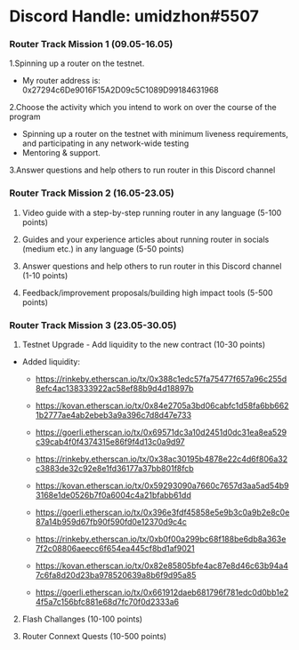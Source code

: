 # Discord Handle: umidzhon#5507

### Router Track Mission 1 (09.05-16.05)

1.Spinning up a router on the testnet. 

  - My router address is: 0x27294c6De9016F15A2D09c5C1089D99184631968


2.Choose the activity which you intend to work on over the course of the program

 - Spinning up a router on the testnet with minimum liveness requirements, and participating in any network-wide testing
 - Mentoring & support.

3.Answer questions and help others to run router in this Discord channel


### Router Track Mission 2 (16.05-23.05)

1) Video guide with a step-by-step running router in any language (5-100 points)


2) Guides and your experience articles about running router in socials (medium etc.) in any language (5-50 points)


3) Answer questions and help others to run router in this Discord channel (1-10 points)


4) Feedback/improvement proposals/building high impact tools (5-500 points)


### Router Track Mission 3 (23.05-30.05)

1) Testnet Upgrade - Add liquidity to the new contract (10-30 points)

  - Added liquidity:
    - https://rinkeby.etherscan.io/tx/0x388c1edc57fa75477f657a96c255d8efc4ac138333922ac58ef88b9d4d18897b
    
    
    - https://kovan.etherscan.io/tx/0x84e2705a3bd06cabfc1d58fa6bb6621b2777ae4ab2ebeb3a9a396c7d8d47e733
    
    
    - https://goerli.etherscan.io/tx/0x69571dc3a10d2451d0dc31ea8ea529c39cab4f0f4374315e86f9f4d13c0a9d97
    
    
    - https://rinkeby.etherscan.io/tx/0x38ac30195b4878e22c4d6f806a32c3883de32c92e8e1fd36177a37bb801f8fcb


    - https://kovan.etherscan.io/tx/0x59293090a7660c7657d3aa5ad54b93168e1de0526b7f0a6004c4a21bfabb61dd


    - https://goerli.etherscan.io/tx/0x396e3fdf45858e5e9b3c0a9b2e8c0e87a14b959d67fb90f590fd0e12370d9c4c


    - https://rinkeby.etherscan.io/tx/0xb0f00a299bc68f188be6db8a363e7f2c08806aeecc6f654ea445cf8bd1af9021


    - https://kovan.etherscan.io/tx/0x82e85805bfe4ac87e8d46c63b94a47c6fa8d20d23ba978520639a8b6f9d95a85


    - https://goerli.etherscan.io/tx/0x661912daeb681796f781edc0d0bb1e24f5a7c156bfc881e68d7fc70f0d2333a6

2) Flash Challanges (10-100 points)


3) Router Connext Quests (10-500 points)
